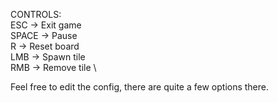 CONTROLS: \
 ESC  -> Exit game \
SPACE -> Pause \
  R   -> Reset board \
 LMB  -> Spawn tile \
 RMB  -> Remove tile \

 Feel free to edit the config, there are quite a few options there.
